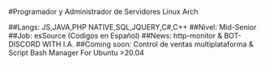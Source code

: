 #Programador y Administrador de Servidores Linux Arch

##Langs: JS,JAVA,PHP NATIVE,SQL,JQUERY,C#,C++
##Nivel: Mid-Senior
##Job: esSource (Codigos en Español)
##News: http-monitor & BOT-DISCORD WITH I.A.
##Coming soon: Control de ventas multiplataforma & Script Bash Manager For Ubuntu >20.04
